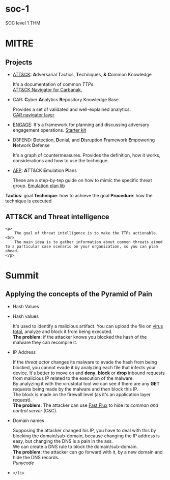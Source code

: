 # soc-1
SOC level 1 THM

<h1>MITRE</h1>
<h2>Projects</h2>

- <a href="https://attack.mitre.org/">ATT&CK</a>: <strong>A</strong>dversarial <strong>T</strong>actics, <strong>T</strong>echniques, <strong>&</strong> <strong>C</strong>ommon <stron>K</strong>nowledge

    <p>
        It's a documentation of common <i>TTPs</i>.<br>
        <a href="https://mitre-attack.github.io/attack-navigator">ATT&CK Navigator for Carbanak.</a>
    </p>

- CAR: <strong>C</strong>yber <strong>A</strong>nalytics <strong>R</strong>epository Knowledge Base

    <p> 
       Provides a set of validated and well-explained analytics.<br>
       <a href="https://mitre-attack.github.io/attack-navigator/">CAR navigator layer</a>
    </p>

- <a href="https://d3fend.mitre.org/">ENGAGE</a>: It's a framework for planning and discussing adversary engagement operations. <a href="https://engage.mitre.org/starter-kit/">Starter kit</a>

- D3FEND: <b>D</b>etection, <b>D</b>enial, and <b>D</b>isruption <b>F</b>ramework <b>E</b>mpowering <b>N</b>etwork <b>D</b>efense

    <p>
        It's a graph of countermeasures. Provides the definition, how it works, considerations and how to use the technique.
    </p>

- <a href="https://mitre-engenuity.org/">AEP</a>: <b>A</b>TT&CK <b>E</b>mulation <b>P</b>lans

    <p>
        These are a step-by-tep guide on how to mimic the specific threat group. <a href="https://github.com/center-for-threat-informed-defense/adversary_emulation_library">Emulation plan lib</a>
    </p>

<b>Tactics</b>: goal
<b>Technique</b>: how to achieve the goal
<b>Procedure</b>: how the technique is executed

<h2>ATT&CK and Threat intelligence</h2>

    <p>
        The goal of threat intelligence is to make the TTPs actionable.<br>
        The main idea is to gather information about common threats aimed to a particular case scenario on your organization, so you can plan ahead.
    </p>


<h1>Summit</h1>
<h2>Applying the concepts of the Pyramid of Pain</h2>

- Hash Values

<ul>
    <li>
        Hash values
    </li>
    <p>
        It's used to identify a malicious artifact. You can upload the file on <a href="https://www.virustotal.com/gui/">virus total</a>, analyze and block it from being executed.<br>
        <b>The problem:</b> if the attacker knows you blocked the hash of the malware they can recompile it.
     </p>
    <li>
        IP Address
    </li>
    <p>
        If the <i>threat actor</i> changes its malware to evade the hash from being blocked, you cannot evade it by analyzing each file that infects your device. It's better to move on and <b>deny</b>, <b>block</b> or <b>drop</b> inbound requests from malicious IP related to the execution of the malware.<br>
        By analyzing it with the virustotal tool we can see if there are any <b>GET</b> requests being made by the malware and then block this IP.<br>
        The block is made on the firewall level (as it's an application layer request).<br>
        <b>The problem:</b> The attacker can use <a href="https://en.wikipedia.org/wiki/Fast_flux">Fast Flux</a> to hide its <i>comman and control server</i> (C&C).
    </p>
    <li>
        Domain names
    </li>
    <p>
        Supposing the attacker changed his IP, you have to deal with this by blocking the domain/sub-domain, because changing the IP address is easy, but changing the DNS is a pain in the ass.<br>
        We can create a DNS rule to block the domain/sub-domain.<br>
        <b>The problem:</b> the attacker can go forward with it, by a new domain and hide the DNS records.<br>
        <i>Punycode</i>
    </p>
    <li>
        
    </li>
</ul>



